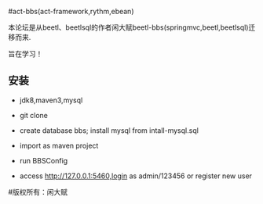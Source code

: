 #act-bbs(act-framework,rythm,ebean)
    
本论坛是从beetl、beetlsql的作者闲大赋beetl-bbs(springmvc,beetl,beetlsql)迁移而来.

旨在学习！

## 安装

* jdk8,maven3,mysql

* git clone 

* create database bbs; install mysql from intall-mysql.sql

* import as maven project

* run BBSConfig

* access  http://127.0.0.1:5460,login as admin/123456 or register new user

#版权所有：闲大赋  